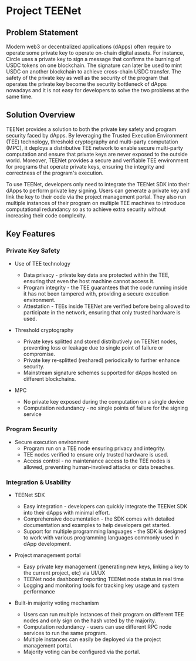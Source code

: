 # Project TEENet

## Problem Statement
Modern web3 or decentralized applications (dApps) often require to operate some private key to operate on-chain digital assets. For instance, Circle uses a private key to sign a message that confirms the burning of USDC tokens on one blockchain. The signature can later be used to mint USDC on another blockchain to achieve cross-chain USDC transfer. The safety of the private key as well as the security of the program that operates the private key become the security bottleneck of dApps nowadays and it is not easy for developers to solve the two problems at the same time. 

## Solution Overview
 TEENet provides a solution to both the private key safety and program security faced by dApps. By leveraging the Trusted Execution Environment (TEE) technology, threshold cryptography and multi-party computation (MPC), it deploys a distributive TEE network to enable secure multi-party computation and ensure that private keys are never exposed to the outside world. Moreover, TEENet provides a secure and verifiable TEE environment for programs that operate private keys, ensuring the integrity and correctness of the program's execution. 

 To use TEENet, developers only need to integrate the TEENet SDK into their dApps to perform private key signing. Users can generate a private key and link the key to their code via the project management portal. They also run multiple instances of their program on multiple TEE machines to introduce computational redundancy so as to achieve extra security without increasing their code complexity. 

## Key Features

### Private Key Safety

* Use of TEE technology
  * Data privacy - private key data are protected within the TEE, ensuring that even the host machine cannot access it.
  * Program integrity - the TEE guarantees that the code running inside it has not been tampered with, providing a secure execution environment.
  * Attestation - TEEs inside TEENet are verified before being allowed to participate in the network, ensuring that only trusted hardware is used.

* Threshold cryptography
  * Private keys splitted and stored distributively on TEENet nodes, preventing loss or leakage due to single point of failure or compromise.
  * Private key re-splitted (reshared) periodically to further enhance security.
  * Mainstream signature schemes supported for dApps hosted on different blockchains.

* MPC
  * No private key exposed during the computation on a single device
  * Computation redundancy - no single points of failure for the signing service

### Program Security

* Secure execution environment
  * Program run on a TEE node ensuring privacy and integrity.
  * TEE nodes verified to ensure only trusted hardware is used.
  * Access control - no maintenance access to the TEE nodes is allowed, preventing human-involved attacks or data breaches.

### Integration & Usability

* TEENet SDK
  * Easy integration - developers can quickly integrate the TEENet SDK into their dApps with minimal effort.
  * Comprehensive documentation - the SDK comes with detailed documentation and examples to help developers get started.
  * Support for multiple programming languages - the SDK is designed to work with various programming languages commonly used in dApp development.

* Project management portal 
  * Easy private key management (generating new keys, linking a key to the current project, etc) via UI/UX
  * TEENet node dashboard reporting TEENet node status in real time
  * Logging and monitoring tools for tracking key usage and system performance

* Built-in majority voting mechanism
  * Users can run multiple instances of their program on different TEE nodes and only sign on the hash voted by the majority.
  * Computation redundancy - users can use different RPC node services to run the same program.
  * Multiple instances can easily be deployed via the project management portal.
  * Majority voting can be configured via the portal.